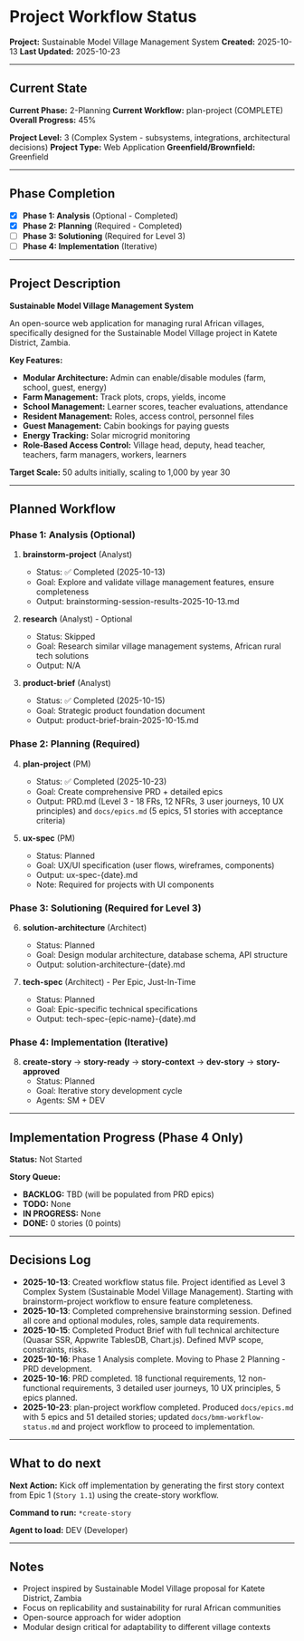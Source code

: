 # Project Workflow Status

**Project:** Sustainable Model Village Management System
**Created:** 2025-10-13
**Last Updated:** 2025-10-23

---

## Current State

**Current Phase:** 2-Planning
**Current Workflow:** plan-project (COMPLETE)
**Overall Progress:** 45%

**Project Level:** 3 (Complex System - subsystems, integrations, architectural decisions)
**Project Type:** Web Application
**Greenfield/Brownfield:** Greenfield

---

## Phase Completion

- [x] **Phase 1: Analysis** (Optional - Completed)
- [x] **Phase 2: Planning** (Required - Completed)
- [ ] **Phase 3: Solutioning** (Required for Level 3)
- [ ] **Phase 4: Implementation** (Iterative)

---

## Project Description

**Sustainable Model Village Management System**

An open-source web application for managing rural African villages, specifically designed for the Sustainable Model Village project in Katete District, Zambia.

**Key Features:**

- **Modular Architecture:** Admin can enable/disable modules (farm, school, guest, energy)
- **Farm Management:** Track plots, crops, yields, income
- **School Management:** Learner scores, teacher evaluations, attendance
- **Resident Management:** Roles, access control, personnel files
- **Guest Management:** Cabin bookings for paying guests
- **Energy Tracking:** Solar microgrid monitoring
- **Role-Based Access Control:** Village head, deputy, head teacher, teachers, farm managers, workers, learners

**Target Scale:** 50 adults initially, scaling to 1,000 by year 30

---

## Planned Workflow

### Phase 1: Analysis (Optional)

1. **brainstorm-project** (Analyst)

   - Status: ✅ Completed (2025-10-13)
   - Goal: Explore and validate village management features, ensure completeness
   - Output: brainstorming-session-results-2025-10-13.md

2. **research** (Analyst) - Optional

   - Status: Skipped
   - Goal: Research similar village management systems, African rural tech solutions
   - Output: N/A

3. **product-brief** (Analyst)
   - Status: ✅ Completed (2025-10-15)
   - Goal: Strategic product foundation document
   - Output: product-brief-brain-2025-10-15.md

### Phase 2: Planning (Required)

4. **plan-project** (PM)

   - Status: ✅ Completed (2025-10-23)
   - Goal: Create comprehensive PRD + detailed epics
   - Output: PRD.md (Level 3 - 18 FRs, 12 NFRs, 3 user journeys, 10 UX principles) and `docs/epics.md` (5 epics, 51 stories with acceptance criteria)

5. **ux-spec** (PM)
   - Status: Planned
   - Goal: UX/UI specification (user flows, wireframes, components)
   - Output: ux-spec-{date}.md
   - Note: Required for projects with UI components

### Phase 3: Solutioning (Required for Level 3)

6. **solution-architecture** (Architect)

   - Status: Planned
   - Goal: Design modular architecture, database schema, API structure
   - Output: solution-architecture-{date}.md

7. **tech-spec** (Architect) - Per Epic, Just-In-Time
   - Status: Planned
   - Goal: Epic-specific technical specifications
   - Output: tech-spec-{epic-name}-{date}.md

### Phase 4: Implementation (Iterative)

8. **create-story** → **story-ready** → **story-context** → **dev-story** → **story-approved**
   - Status: Planned
   - Goal: Iterative story development cycle
   - Agents: SM + DEV

---

## Implementation Progress (Phase 4 Only)

**Status:** Not Started

**Story Queue:**

- **BACKLOG:** TBD (will be populated from PRD epics)
- **TODO:** None
- **IN PROGRESS:** None
- **DONE:** 0 stories (0 points)

---

## Decisions Log

- **2025-10-13**: Created workflow status file. Project identified as Level 3 Complex System (Sustainable Model Village Management). Starting with brainstorm-project workflow to ensure feature completeness.
- **2025-10-13**: Completed comprehensive brainstorming session. Defined all core and optional modules, roles, sample data requirements.
- **2025-10-15**: Completed Product Brief with full technical architecture (Quasar SSR, Appwrite TablesDB, Chart.js). Defined MVP scope, constraints, risks.
- **2025-10-16**: Phase 1 Analysis complete. Moving to Phase 2 Planning - PRD development.
- **2025-10-16**: PRD completed. 18 functional requirements, 12 non-functional requirements, 3 detailed user journeys, 10 UX principles, 5 epics planned.
- **2025-10-23**: plan-project workflow completed. Produced `docs/epics.md` with 5 epics and 51 detailed stories; updated `docs/bmm-workflow-status.md` and project workflow to proceed to implementation.

---

## What to do next

**Next Action:** Kick off implementation by generating the first story context from Epic 1 (`Story 1.1`) using the create-story workflow.

**Command to run:** `*create-story`

**Agent to load:** DEV (Developer)

---

## Notes

- Project inspired by Sustainable Model Village proposal for Katete District, Zambia
- Focus on replicability and sustainability for rural African communities
- Open-source approach for wider adoption
- Modular design critical for adaptability to different village contexts

